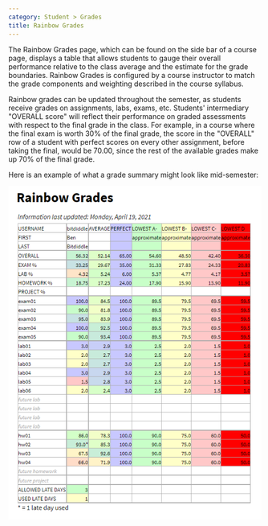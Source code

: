 ```yaml
---
category: Student > Grades
title: Rainbow Grades
---
```


The Rainbow Grades page, which can be found on the side bar of a course page, displays a table that allows students to gauge their overall performance relative to the class average and the estimate for the grade boundaries. Rainbow Grades is configured by a course instructor to match the grade components and weighting described in the course syllabus.

Rainbow grades can be updated throughout the semester, as students receive grades on assignments, labs, exams, etc.
Students' intermediary "OVERALL score" will reflect their performance on graded assessments with respect to the final grade in the class. For example, in a course where the final exam is worth 30% of the final grade, the score in the "OVERALL" row of a student with perfect scores on every other assignment, before taking the final, would be 70.00, since the rest of the available grades make up 70% of the final grade.

Here is an example of what a grade summary might look like mid-semester:

![](/images/student/mid_semester_rainbow_grades.png)

